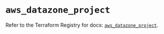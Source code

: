 # `aws_datazone_project`

Refer to the Terraform Registry for docs: [`aws_datazone_project`](https://registry.terraform.io/providers/hashicorp/aws/6.10.0/docs/resources/datazone_project).

